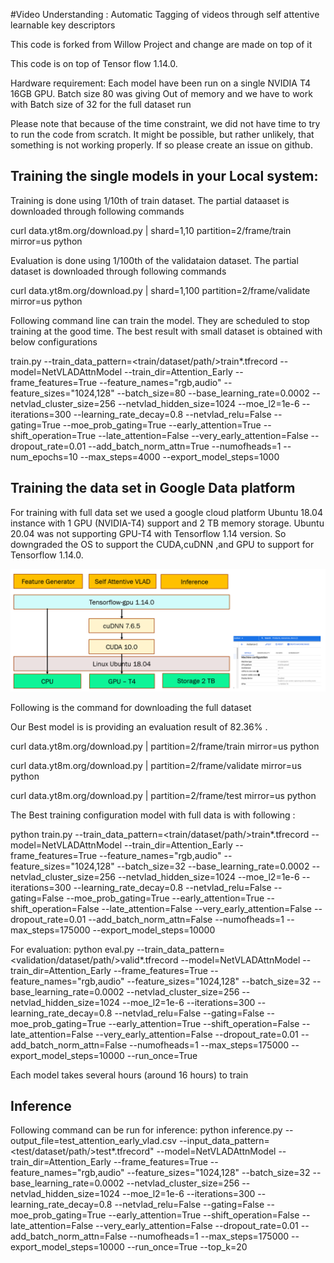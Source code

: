 #Video Understanding : Automatic Tagging of videos through self attentive learnable key descriptors

This code is forked from Willow Project and change are made on top of it


This code is on top of Tensor flow 1.14.0.

Hardware requirement: Each model have been run on a single NVIDIA T4 16GB GPU. Batch size 80 was giving Out of memory and we have to work with Batch size of 32 for the full dataset run

Please note that because of the time constraint, we did not have time to try to run the code from scratch.
It might be possible, but rather unlikely, that something is not working properly. If so please create an issue on
github.

## Training the single models in your Local system:
Training is done using 1/10th of train dataset. The partial dataaset is downloaded through following commands

  curl data.yt8m.org/download.py | shard=1,10 partition=2/frame/train mirror=us python

Evaluation is done using 1/100th of the validataion dataset. The partial dataset is downloaded through following commands

  curl data.yt8m.org/download.py | shard=1,100 partition=2/frame/validate mirror=us python
  
Following command line can train the model. They are scheduled to stop training at the good time. The best result with small dataset is obtained with below configurations

train.py --train_data_pattern=<train/dataset/path/>train*.tfrecord --model=NetVLADAttnModel --train_dir=Attention_Early --frame_features=True --feature_names="rgb,audio" --feature_sizes="1024,128" --batch_size=80 --base_learning_rate=0.0002 --netvlad_cluster_size=256 --netvlad_hidden_size=1024 --moe_l2=1e-6 --iterations=300 --learning_rate_decay=0.8 --netvlad_relu=False --gating=True --moe_prob_gating=True --early_attention=True --shift_operation=True --late_attention=False --very_early_attention=False --dropout_rate=0.01 --add_batch_norm_attn=True --numofheads=1 --num_epochs=10 --max_steps=4000 --export_model_steps=1000


## Training the data set in Google Data platform

For training with full data set we used a google cloud platform Ubuntu 18.04 instance with 1 GPU (NVIDIA-T4) support and 2 TB memory storage. Ubuntu 20.04 was not supporting GPU-T4 with Tensorflow 1.14 version. So downgraded the OS to support the CUDA,cuDNN ,and GPU to support for Tensorflow 1.14.0. 

![Screenshot](system_arch.PNG)

Following is the command for downloading the full dataset

Our Best model is is providing an evaluation result of 82.36% . 

curl data.yt8m.org/download.py | partition=2/frame/train mirror=us python

curl data.yt8m.org/download.py | partition=2/frame/validate mirror=us python

curl data.yt8m.org/download.py | partition=2/frame/test mirror=us python

The Best training configuration model with full data is with following :

python train.py --train_data_pattern=<train/dataset/path/>train*.tfrecord --model=NetVLADAttnModel --train_dir=Attention_Early --frame_features=True --feature_names="rgb,audio" --feature_sizes="1024,128" --batch_size=32 --base_learning_rate=0.0002 --netvlad_cluster_size=256 --netvlad_hidden_size=1024 --moe_l2=1e-6 --iterations=300 --learning_rate_decay=0.8 --netvlad_relu=False --gating=False --moe_prob_gating=True --early_attention=True --shift_operation=False --late_attention=False --very_early_attention=False --dropout_rate=0.01 --add_batch_norm_attn=False --numofheads=1  --max_steps=175000 --export_model_steps=10000

For evaluation:
python eval.py --train_data_pattern=<validation/dataset/path/>valid*.tfrecord --model=NetVLADAttnModel --train_dir=Attention_Early --frame_features=True --feature_names="rgb,audio" --feature_sizes="1024,128" --batch_size=32 --base_learning_rate=0.0002 --netvlad_cluster_size=256 --netvlad_hidden_size=1024 --moe_l2=1e-6 --iterations=300 --learning_rate_decay=0.8 --netvlad_relu=False --gating=False --moe_prob_gating=True --early_attention=True --shift_operation=False --late_attention=False --very_early_attention=False --dropout_rate=0.01 --add_batch_norm_attn=False --numofheads=1  --max_steps=175000 --export_model_steps=10000 --run_once=True 

Each model takes several hours (around 16 hours) to train

## Inference

Following command can be run for inference:
python inference.py --output_file=test_attention_early_vlad.csv --input_data_pattern=<test/dataset/path/>test*.tfrecord" --model=NetVLADAttnModel --train_dir=Attention_Early --frame_features=True --feature_names="rgb,audio" --feature_sizes="1024,128" --batch_size=32 --base_learning_rate=0.0002 --netvlad_cluster_size=256 --netvlad_hidden_size=1024 --moe_l2=1e-6 --iterations=300 --learning_rate_decay=0.8 --netvlad_relu=False --gating=False --moe_prob_gating=True --early_attention=True --shift_operation=False --late_attention=False --very_early_attention=False --dropout_rate=0.01 --add_batch_norm_attn=False --numofheads=1  --max_steps=175000 --export_model_steps=10000 --run_once=True --top_k=20


